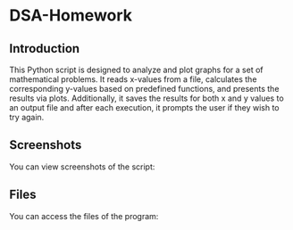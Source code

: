 # DSA-Homework
## Introduction
This Python script is designed to analyze and plot graphs for a set of mathematical problems. It reads x-values from a file, calculates the corresponding y-values based on predefined functions, and presents the results via plots. Additionally, it saves the results for both x and y values to an output file and after each execution, it prompts the user if they wish to try again.

## Screenshots
You can view screenshots of the script:


## Files
You can access the files of the program:
